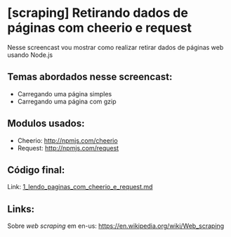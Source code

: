# [scraping] Retirando dados de páginas com cheerio e request

Nesse screencast vou mostrar como realizar retirar dados de páginas web usando Node.js

## Temas abordados nesse screencast:

- Carregando uma página simples
- Carregando uma página com gzip

## Modulos usados:

- Cheerio: http://npmjs.com/cheerio
- Request: http://npmjs.com/request

## Código final:

Link: [1_lendo_paginas_com_cheerio_e_request.md](docs/1_lendo_paginas_com_cheerio_e_request.md)

## Links:

Sobre *web scraping* em en-us: https://en.wikipedia.org/wiki/Web_scraping
